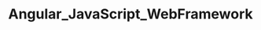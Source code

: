 # Angular_JavaScript_WebFramework   
               
       
    
    
       
     
        
  
    
